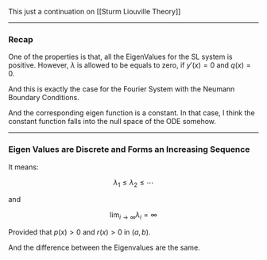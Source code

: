 This just a continuation on [[Sturm Liouville Theory]]

---
### **Recap**

One of the properties is that, all the EigenValues for the SL system is positive. However, $\lambda$ is allowed to be equals to zero, if $y'(x) = 0$ and $q(x) = 0$. 

And this is exactly the case for the Fourier System with the Neumann Boundary Conditions. 

And the corresponding eigen function is a constant. In that case, I think the constant function falls into the null space of the ODE somehow. 


---
### **Eigen Values are Discrete and Forms an Increasing Sequence**

It means: 

$$
\lambda_1 \le \lambda_2 \le \cdots 
$$

and 

$$
\lim_{i\rightarrow \infty} \lambda_i = \infty
$$

Provided that $p(x) > 0$ and $r(x) > 0$ in $(a, b)$. 

And the difference between the Eigenvalues are the same. 